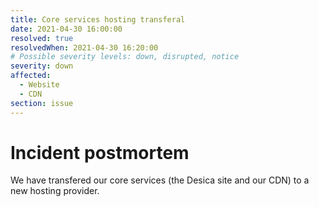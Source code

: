 ```yaml
---
title: Core services hosting transferal
date: 2021-04-30 16:00:00
resolved: true
resolvedWhen: 2021-04-30 16:20:00
# Possible severity levels: down, disrupted, notice
severity: down
affected:
  - Website
  - CDN
section: issue
---
```


# Incident postmortem

We have transfered our core services (the Desica site and our CDN) to a new hosting provider.
